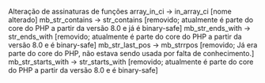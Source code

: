 Alteração de assinaturas de funções
array_in_ci         -> in_array_ci              [nome alterado]
mb_str_contains     -> str_contains             [removido; atualmente é parte do core do PHP a partir da versão 8.0 e já é binary-safe]
mb_str_ends_with    -> str_ends_with            [removido; atualmente é parte do core do PHP a partir da versão 8.0 e é binary-safe]
mb_str_last_pos     -> mb_strrpos               [removido; Já era parte do core do PHP, não estava sendo usada por falta de conhecimento.]
mb_str_starts_with  -> str_starts_with          [removido; atualmente é parte do core do PHP a partir da versão 8.0 e é binary-safe]